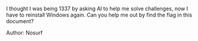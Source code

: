 I thought I was being 1337 by asking AI to help me solve challenges, now I have to reinstall Windows again. Can you help me out by find the flag in this document?

Author: Nosurf
